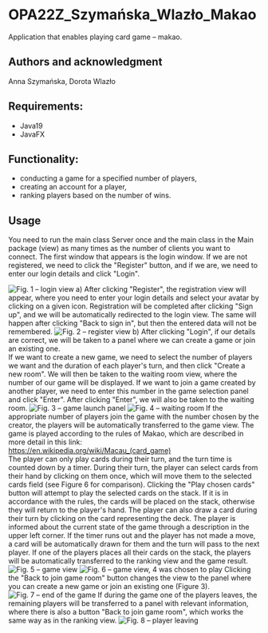 # OPA22Z_Szymańska_Wlazło_Makao
Application that enables playing card game – makao.

## Authors and acknowledgment
Anna Szymańska, Dorota Wlazło

## Requirements:
- Java19
- JavaFX

## Functionality:
- conducting a game for a specified number of players,
- creating an account for a player,
- ranking players based on the number of wins.

## Usage
You need to run the main class Server once and the main class in the Main package (view) as many times as the number of clients you want to connect. The first window that appears is the login window. If we are not registered, we need to click the "Register" button, and if we are, we need to enter our login details and click "Login".

![Fig. 1 – login view](doc_images/img.png "Fig. 1 – login view")
a)	After clicking "Register", the registration view will appear, where you need to enter your login details and select your avatar by clicking on a given icon. Registration will be completed after clicking "Sign up", and we will be automatically redirected to the login view. The same will happen after clicking "Back to sign in", but then the entered data will not be remembered.
![Fig. 2 – register view](doc_images/img_1.png "Fig. 2 – register view")
b)	After clicking "Login", if our details are correct, we will be taken to a panel where we can create a game or join an existing one. <br>
If we want to create a new game, we need to select the number of players we want and the duration of each player's turn, and then click "Create a new room". We will then be taken to the waiting room view, where the number of our game will be displayed. If we want to join a game created by another player, we need to enter this number in the game selection panel and click "Enter". After clicking "Enter", we will also be taken to the waiting room.
![Fig. 3 – game launch panel](doc_images/img_2.png "Fig. 3 – game launch panel")
![Fig. 4 – waiting room](doc_images/img_3.png "Fig. 4 – waiting room")
If the appropriate number of players join the game with the number chosen by the creator, the players will be automatically transferred to the game view. The game is played according to the rules of Makao, which are described in more detail in this link: <br>
https://en.wikipedia.org/wiki/Macau_(card_game) <br>
The player can only play cards during their turn, and the turn time is counted down by a timer. During their turn, the player can select cards from their hand by clicking on them once, which will move them to the selected cards field (see Figure 6 for comparison). Clicking the "Play chosen cards" button will attempt to play the selected cards on the stack. If it is in accordance with the rules, the cards will be placed on the stack, otherwise they will return to the player's hand. The player can also draw a card during their turn by clicking on the card representing the deck. The player is informed about the current state of the game through a description in the upper left corner. If the timer runs out and the player has not made a move, a card will be automatically drawn for them and the turn will pass to the next player. If one of the players places all their cards on the stack, the players will be automatically transferred to the ranking view and the game result.
![Fig. 5 – game view](doc_images/img_4.png "Fig. 5 – game view")
![Fig. 6 – game view, 4 was chosen to play](doc_images/img_5.png "Fig. 6 – game view, 4 was chosen to play")
Clicking the "Back to join game room" button changes the view to the panel where you can create a new game or join an existing one (Figure 3).
![Fig. 7 – end of the game](doc_images/img_6.png "Fig. 7 – end of the game")
If during the game one of the players leaves, the remaining players will be transferred to a panel with relevant information, where there is also a button "Back to join game room", which works the same way as in the ranking view.
![Fig. 8 – player leaving](doc_images/img_7.png "Fig. 8 – player leaving")